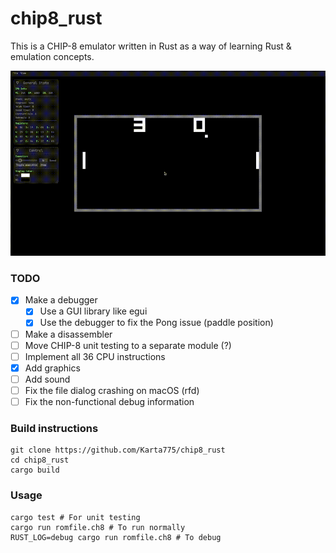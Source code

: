 # chip8_rust

This is a CHIP-8 emulator written in Rust as a way of learning Rust & emulation concepts.

<!-- ![](img/screen_ibm.png) -->
![chip8_rust playing pong](img/pong.gif)

### TODO
* [x] Make a debugger
  * [x] Use a GUI library like egui
  * [x] Use the debugger to fix the Pong issue (paddle position)
* [ ] Make a disassembler
* [ ] Move CHIP-8 unit testing to a separate module (?)
* [ ] Implement all 36 CPU instructions
* [x] Add graphics
* [ ] Add sound
* [ ] Fix the file dialog crashing on macOS (rfd)
* [ ] Fix the non-functional debug information

### Build instructions
```shell
git clone https://github.com/Karta775/chip8_rust
cd chip8_rust
cargo build
```

### Usage
```shell
cargo test # For unit testing
cargo run romfile.ch8 # To run normally
RUST_LOG=debug cargo run romfile.ch8 # To debug
```
